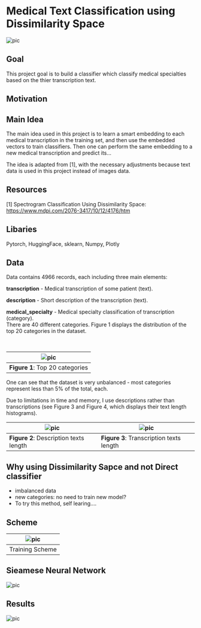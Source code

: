 # Medical Text Classification using Dissimilarity Space

![pic](https://github.com/OdedMous/Medical-Transcriptions-Classification/blob/main/images/Medical_Transcription.jpg?raw=true)

## Goal

This project goal is to build a classifier which classify medical specialties based on the thier transcription text.

## Motivation

## Main Idea
The main idea used in this project is to learn a smart embedding to each medical transcription in the training set, and then use the embedded vectors to train classifiers. Then one can perform the same embedding to a new medical transcription and predict its...

The idea is adapted from [1], with the necessary adjustments because text data is used in this project instead of images data.

## Resources
[1] Spectrogram Classification Using Dissimilarity Space: https://www.mdpi.com/2076-3417/10/12/4176/htm

## Libaries
Pytorch, HuggingFace, sklearn,  Numpy, Plotly

## Data
Data contains 4966 records, each including three main elements: <br/>

**transcription** - Medical transcription of some patient (text).  <br/>

**description** - Short description of the transcription (text).  <br/>

**medical_specialty** - Medical specialty classification of transcription (category).  <br/>
There are 40 different categories. Figure 1 displays the distribution of the top 20 categories in the dataset.

<br/>

| ![pic](https://github.com/OdedMous/Medical-Transcriptions-Classification/blob/main/images/categories_dists.png?raw=true)|
| --- |
| **Figure 1**: Top 20 categories|


One can see that the dataset is very unbalanced - most categories represent less than 5% of the total,  each. 

Due to limitations in time and memory, I use descriptions rather than transcriptions (see Figure 3 and Figure 4, which displays their text length histograms).


| ![pic](https://github.com/OdedMous/Medical-Transcriptions-Classification/blob/main/images/descriptions_length.png?raw=true) | ![pic](https://github.com/OdedMous/Medical-Transcriptions-Classification/blob/main/images/transcriptions_length.png?raw=true) |
| --- | --- |
| **Figure 2**: Description texts length| **Figure 3**: Transcription texts length|

## Why using Dissimilarity Sapce and not Direct classifier

- imbalanced data
- new categories: no need to train new model?
- To try this method, self learing....

## Scheme
| ![pic](https://github.com/OdedMous/Medical-Transcriptions-Classification/blob/main/images/Scheme.png?raw=true) |
| --- |
| Training Scheme |


## Sieamese Neural Network

![pic](https://github.com/OdedMous/Medical-Transcriptions-Classification/blob/main/images/giraffes.jpg?raw=true)

## Results

![pic](https://github.com/OdedMous/Medical-Transcriptions-Classification/blob/main/images/model_loss.png?raw=true)

